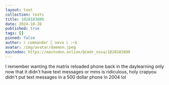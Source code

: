 ```yaml
---
layout: toot
collection: toots
title: 1028183800
date: 2024-10-28
published: true
tags: []
pinned: false
author: ⸸ commander ░ nova ⸸ :~$
avatar: /img/avatar/daemon.jpeg
mastodon: https://mastodon.online/@cmdr_nova/1028183800
---
```


I remember wanting the matrix reloaded phone back in the daylearning only now that it didn't have text messages or mms is ridiculous, holy crapyou didn't put text messages in a 500 dollar phone in 2004 lol
